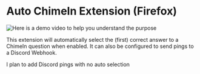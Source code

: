 # Auto ChimeIn Extension (Firefox)

![Here is a demo video to help you understand the purpose](https://youtu.be/DcpC5HAPtK8)

This extension will automatically select the (first) correct answer to a ChimeIn question when enabled. It can also be configured to send pings to a Discord Webhook. 

I plan to add Discord pings with no auto selection
